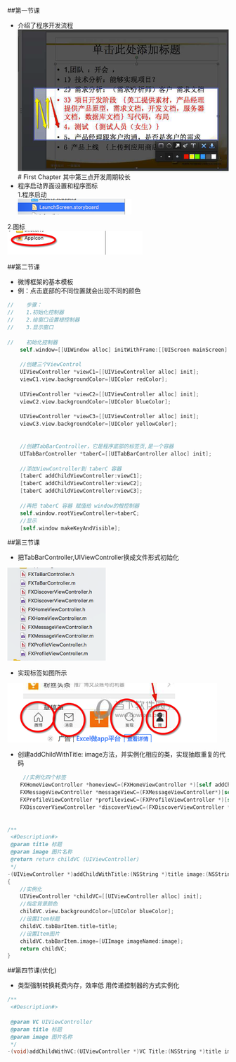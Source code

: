 ##第一节课
 - 介绍了程序开发流程
![](/assets/Snip20170911_3.png)# First Chapter
其中第三点开发周期较长
 - 程序启动界面设置和程序图标<BR>
 1.程序启动<br>
 ![](/assets/Snip20170911_4.png)
 
 2.图标<br>
 ![](/assets/Snip20170911_5.png)
 
 
##第二节课
 - 微博框架的基本模板
  - 例：点击底部的不同位置就会出现不同的颜色
  
```objectivec
//    步骤：
//    1.初始化控制器
//    2.给窗口设置根控制器
//    3.显示窗口
    
//    初始化控制器
    self.window=[[UIWindow alloc] initWithFrame:[[UIScreen mainScreen] bounds]];
    
    //创建三个ViewControl
    UIViewController *viewC1=[[UIViewController alloc] init];
    viewC1.view.backgroundColor=[UIColor redColor];
    
    UIViewController *viewC2=[[UIViewController alloc] init];
    viewC2.view.backgroundColor=[UIColor blueColor];
    
    UIViewController *viewC3=[[UIViewController alloc] init];
    viewC3.view.backgroundColor=[UIColor yellowColor];
    
    
    //创建TabBarController，它是程序底部的标签页,是一个容器
    UITabBarController *taberC=[[UITabBarController alloc] init];
    
    //添加ViewController到 taberC 容器
    [taberC addChildViewController:viewC1];
    [taberC addChildViewController:viewC2];
    [taberC addChildViewController:viewC3];
    
    //再把 taberC 容器 赋值给 window的根控制器
    self.window.rootViewController=taberC;
    //显示
    [self.window makeKeyAndVisible];

```
##第三节课
 - 把TabBarController,UIViewController换成文件形式初始化
 
 ![](/assets/Snip20170911_8.png)
 
 - 实现标签如图所示
 
 ![](/assets/Snip20170911_7.png)
 
 - 创建addChildWithTitle: image方法，并实例化相应的类，实现抽取重复的代码



```objectivec
     //实例化四个标签
    FXHomeViewController *homeviewC=(FXHomeViewController *)[self addChildWithTitle:@"首页" image:@"tabbar_home"];
    FXMessageViewController *messageViewC=(FXMessageViewController*)[self addChildWithTitle:@"消息" image:@"tabbar_message_center_selected"];
    FXProfileViewController *profileviewC=(FXProfileViewController *)[self addChildWithTitle:@"我" image:@"tabbar_profile_selected"];
    FXDiscoverViewController *discoverViewC=(FXDiscoverViewController *)[self addChildWithTitle:@"发现" image:@"tabbar_discover_selected"];
    
    
/**
 <#Description#>
 @param title 标题
 @param image 图片名称
 @return return childVC (UIViewController)
 */
-(UIViewController *)addChildWithTitle:(NSString *)title image:(NSString*)image
{
    //实例化
    UIViewController *childVC=[[UIViewController alloc] init];
    //指定背景颜色
    childVC.view.backgroundColor=[UIColor blueColor];
    //设置Item标题
    childVC.tabBarItem.title=title;
    //设置Item图片
    childVC.tabBarItem.image=[UIImage imageNamed:image];
    return childVC;
}
```
##第四节课(优化)
 - 类型强制转换耗费内存，效率低
 用传递控制器的方式实例化
 
```objectiveC
/**
 <#Description#>

 @param VC UIViewController
 @param title 标题
 @param image 图片名称
 */
-(void)addChildWithVC:(UIViewController *)VC Title:(NSString *)title image:(NSString*)image
```


